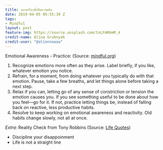 ```yaml
---
title: หลายเรื่องที่เปิดความคิด
date: 2019-04-05 05:55:39 Z
tags:
- Mindful
layout: post
feature-img: https://source.unsplash.com/tnLFmR6mM_4
credit-name: Alina Grubnyak
credit-user: "@alinnnaaaa"
---
```


Emotional Awareness - Practice: (Source: [mindful.org](https://www.mindful.org/emotional-rescue-using-mindfulness-to-reset-your-reactions/?mc_cid=8833a43868&mc_eid=a6ef769556))
1. Recognize emotions more often as they arise. Label briefly, if you like, whatever emotion you notice.
2. Refrain, for a moment, from doing whatever you typically do with that emotion. Pause, take a few breaths, and let things alone before taking a next step.
3. Relax if you can, letting go of any sense of constriction or tension the emotion causes you. If you see something useful to be done about how you feel—go for it. If not, practice letting things be, instead of falling back on reactive, less productive habits.
4. Resolve to keep working on emotional awareness and reactivity.  Old habits change slowly, not all at once.

*Extra*: Reality Check from Tony Robbins (Source: [Life Quotes](https://www.lifesuccessquotes.com/videos/reality-check-from-tony-robbins/?utm_source=Life+Success+Quotes&utm_campaign=cbf29a7b4f-mc_No_Straight_Lines_COPY_01&utm_medium=email&utm_term=0_2c54a91bba-cbf29a7b4f-363022845))
- Discipline your disappoinment
- Life is not a straight line

